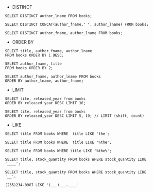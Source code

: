 - DISTINCT

`SELECT DISTINCT author_lname FROM books;`

`SELECT DISTINCT CONCAT(author_fname,' ', author_lname) FROM books;`

`SELECT DISTINCT author_fname, author_lname FROM books;`

- ORDER BY

```
SELECT title, author_fname, author_lname 
FROM books ORDER BY 1 DESC;
```

``` 
SELECT author_lname, title
FROM books ORDER BY 2;
```

``` 
SELECT author_fname, author_lname FROM books 
ORDER BY author_lname, author_fname;
```

- LIMIT

```
SELECT tite, released_year from books
ORDER BY released_year DESC LIMIT 10;
```

```
SELECT tite, released_year from books
ORDER BY released_year DESC LIMIT 5, 10; // LIMIT (shift, count)
```

- LIKE

`SELECT title FROM books WHERE  title LIKE 'the';`

`SELECT title FROM books WHERE  title LIKE '%the';`

`SELECT title FROM books WHERE title LIKE '%the%';`

`SELECT title, stock_quantity FROM books WHERE stock_quantity LIKE '____';`
 
`SELECT title, stock_quantity FROM books WHERE stock_quantity LIKE '__';`
 
`(235)234-0987 LIKE '(___)___-____'`